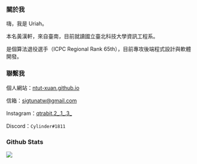 ### 關於我

嗨，我是 Uriah。

本名黃漢軒，來自臺南，目前就讀國立臺北科技大學資訊工程系。

是個算法退役選手（ICPC Regional Rank 65th），目前專攻後端程式設計與軟體開發。

### 聯繫我

個人網站：[ntut-xuan.github.io](https://ntut-xuan.github.io/)

信箱：[sigtunatw@gmail.com](sigtunatw@gmail.com)

Instagram：[qtrabit.2_.1_.3_](https://www.instagram.com/qtrabit.2_.1_.3_/)

Discord：`Cylinder#1811`

### Github Stats

![](https://github-readme-stats.vercel.app/api?username=ntut-xuan&include_all_commits=true&theme=tokyonight)
